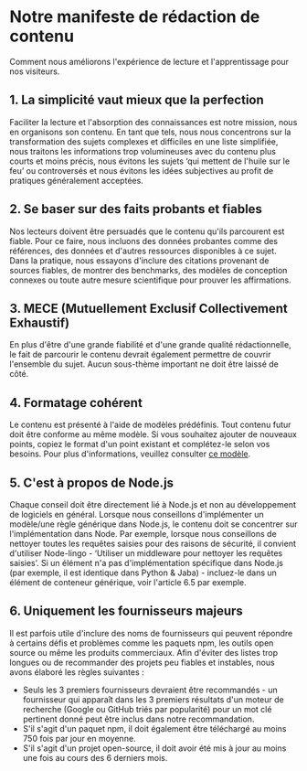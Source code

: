 # Notre manifeste de rédaction de contenu

Comment nous améliorons l'expérience de lecture et l'apprentissage pour nos visiteurs.

## 1. La simplicité vaut mieux que la perfection

Faciliter la lecture et l'absorption des connaissances est notre mission, nous en organisons son contenu. En tant que tels, nous nous concentrons sur la transformation des sujets complexes et difficiles en une liste simplifiée, nous traitons les informations trop volumineuses avec du contenu plus courts et moins précis, nous évitons les sujets ‘qui mettent de l'huile sur le feu’ ou controversés et nous évitons les idées subjectives au profit de pratiques généralement acceptées.

## 2. Se baser sur des faits probants et fiables

Nos lecteurs doivent être persuadés que le contenu qu'ils parcourent est fiable. Pour ce faire, nous incluons des données probantes comme des références, des données et d'autres ressources disponibles à ce sujet. Dans la pratique, nous essayons d'inclure des citations provenant de sources fiables, de montrer des benchmarks, des modèles de conception connexes ou toute autre mesure scientifique pour prouver les affirmations.

## 3. MECE (Mutuellement Exclusif Collectivement Exhaustif)

En plus d'être d'une grande fiabilité et d'une grande qualité rédactionnelle, le fait de parcourir le contenu devrait également permettre de couvrir l'ensemble du sujet. Aucun sous-thème important ne doit être laissé de côté.

## 4. Formatage cohérent

Le contenu est présenté à l'aide de modèles prédéfinis. Tout contenu futur doit être conforme au même modèle. Si vous souhaitez ajouter de nouveaux points, copiez le format d'un point existant et complétez-le selon vos besoins. Pour plus d'informations, veuillez consulter [ce modèle](https://github.com/goldbergyoni/nodebestpractices/blob/master/sections/template.md).

## 5. C'est à propos de Node.js

Chaque conseil doit être directement lié à Node.js et non au développement de logiciels en général. Lorsque nous conseillons d'implémenter un modèle/une règle générique dans Node.js, le contenu doit se concentrer sur l'implémentation dans Node. Par exemple, lorsque nous conseillons de nettoyer toutes les requêtes saisies pour des raisons de sécurité, il convient d'utiliser Node-lingo - ‘Utiliser un middleware pour nettoyer les requêtes saisies’. Si un élément n'a pas d'implémentation spécifique dans Node.js (par exemple, il est identique dans Python & Jaba) - incluez-le dans un élément de conteneur générique, voir l'article 6.5 par exemple.

## 6. Uniquement les fournisseurs majeurs

Il est parfois utile d'inclure des noms de fournisseurs qui peuvent répondre à certains défis et problèmes comme les paquets npm, les outils open source ou même les produits commerciaux. Afin d'éviter des listes trop longues ou de recommander des projets peu fiables et instables, nous avons élaboré les règles suivantes :

- Seuls les 3 premiers fournisseurs devraient être recommandés - un fournisseur qui apparaît dans les 3 premiers résultats d'un moteur de recherche (Google ou GitHub triés par popularité) pour un mot clé pertinent donné peut être inclus dans notre recommandation.
- S'il s'agit d'un paquet npm, il doit également être téléchargé au moins 750 fois par jour en moyenne.
- S'il s'agit d'un projet open-source, il doit avoir été mis à jour au moins une fois au cours des 6 derniers mois.
